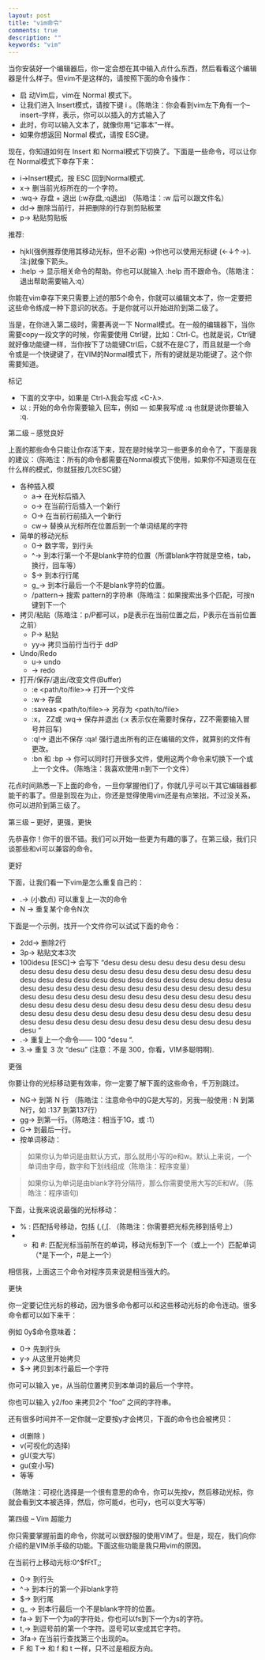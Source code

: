 ```yaml
---
layout: post
title: "vim命令"
comments: true
description: ""
keywords: "vim"
---
```


当你安装好一个编辑器后，你一定会想在其中输入点什么东西，然后看看这个编辑器是什么样子。但vim不是这样的，请按照下面的命令操作：

- 启 动Vim后，vim在 Normal 模式下。
- 让我们进入 Insert模式，请按下键 i 。(陈皓注：你会看到vim左下角有一个–insert–字样，表示，你可以以插入的方式输入了
- 此时，你可以输入文本了，就像你用“记事本”一样。
- 如果你想返回 Normal 模式，请按 ESC键。

现在，你知道如何在 Insert 和 Normal模式下切换了。下面是一些命令，可以让你在 Normal模式下幸存下来：

- i→Insert模式，按 ESC 回到Normal模式.
- x→ 删当前光标所在的一个字符。
- :wq→ 存盘 + 退出 (:w存盘,:q退出)   （陈皓注：:w 后可以跟文件名）
- dd→ 删除当前行，并把删除的行存到剪贴板里
- p→ 粘贴剪贴板

推荐:

- hjkl(强例推荐使用其移动光标，但不必需) →你也可以使用光标键 (←↓↑→). 注:j就像下箭头。
- :help <command>→ 显示相关命令的帮助。你也可以就输入 :help 而不跟命令。（陈皓注：退出帮助需要输入:q）

你能在vim幸存下来只需要上述的那5个命令，你就可以编辑文本了，你一定要把这些命令练成一种下意识的状态。于是你就可以开始进阶到第二级了。

当是，在你进入第二级时，需要再说一下 Normal模式。在一般的编辑器下，当你需要copy一段文字的时候，你需要使用 Ctrl键，比如：Ctrl-C。也就是说，Ctrl键就好像功能键一样，当你按下了功能键Ctrl后，C就不在是C了，而且就是一个命令或是一个快键键了，在VIM的Normal模式下，所有的键就是功能键了。这个你需要知道。

标记

- 下面的文字中，如果是 Ctrl-λ我会写成 <C-λ>.
- 以 : 开始的命令你需要输入 <enter>回车，例如 — 如果我写成 :q 也就是说你要输入 :q<enter>.

第二级 – 感觉良好

上面的那些命令只能让你存活下来，现在是时候学习一些更多的命令了，下面是我的建议：（陈皓注：所有的命令都需要在Normal模式下使用，如果你不知道现在在什么样的模式，你就狂按几次ESC键）

- 各种插入模
    - a→ 在光标后插入
    - o→ 在当前行后插入一个新行
    - O→ 在当前行前插入一个新行
    - cw→ 替换从光标所在位置后到一个单词结尾的字符
- 简单的移动光标
    - 0→ 数字零，到行头
    - ^→ 到本行第一个不是blank字符的位置（所谓blank字符就是空格，tab，换行，回车等）
    - $→ 到本行行尾
    - g_→ 到本行最后一个不是blank字符的位置。
    - /pattern→ 搜索 pattern的字符串（陈皓注：如果搜索出多个匹配，可按n键到下一个
- 拷贝/粘贴（陈皓注：p/P都可以，p是表示在当前位置之后，P表示在当前位置之前）
    - P→ 粘贴
    - yy→ 拷贝当前行当行于 ddP
- Undo/Redo
    - u→ undo
    - <C-r>→ redo
- 打开/保存/退出/改变文件(Buffer)
    - :e <path/to/file>→ 打开一个文件
    - :w→ 存盘
    - :saveas <path/to/file>→ 另存为 <path/to/file>
    - :x， ZZ或 :wq→ 保存并退出 (:x 表示仅在需要时保存，ZZ不需要输入冒号并回车)
    - :q!→ 退出不保存 :qa! 强行退出所有的正在编辑的文件，就算别的文件有更改。
    - :bn 和 :bp → 你可以同时打开很多文件，使用这两个命令来切换下一个或上一个文件。（陈皓注：我喜欢使用:n到下一个文件）

花点时间熟悉一下上面的命令，一旦你掌握他们了，你就几乎可以干其它编辑器都能干的事了。但是到现在为止，你还是觉得使用vim还是有点笨拙，不过没关系，你可以进阶到第三级了。

第三级 – 更好，更强，更快

先恭喜你！你干的很不错。我们可以开始一些更为有趣的事了。在第三级，我们只谈那些和vi可以兼容的命令。

更好

下面，让我们看一下vim是怎么重复自己的：

- .→ (小数点) 可以重复上一次的命令
- N<command> → 重复某个命令N次

下面是一个示例，找开一个文件你可以试试下面的命令：

- 2dd→ 删除2行
- 3p→ 粘贴文本3次
- 100idesu [ESC]→ 会写下 “desu desu desu desu desu desu desu desu desu desu desu desu desu desu desu desu desu desu desu desu desu desu desu desu desu desu desu desu desu desu desu desu desu desu desu desu desu desu desu desu desu desu desu desu desu desu desu desu desu desu desu desu desu desu desu desu desu desu desu desu desu desu desu desu desu desu desu desu desu desu desu desu desu desu desu desu desu desu desu desu desu desu desu desu desu desu desu desu desu desu desu desu desu desu desu desu desu desu desu desu “
- .→ 重复上一个命令—— 100 “desu “.
- 3.→ 重复 3 次 “desu” (注意：不是 300，你看，VIM多聪明啊).

更强

你要让你的光标移动更有效率，你一定要了解下面的这些命令，千万别跳过。

- NG→ 到第 N 行 （陈皓注：注意命令中的G是大写的，另我一般使用 : N 到第N行，如 :137 到第137行）
- gg→ 到第一行。（陈皓注：相当于1G，或 :1）
- G→ 到最后一行。
- 按单词移动：

> 如果你认为单词是由默认方式，那么就用小写的e和w。默认上来说，一个单词由字母，数字和下划线组成（陈皓注：程序变量）

> 如果你认为单词是由blank字符分隔符，那么你需要使用大写的E和W。（陈皓注：程序语句)

下面，让我来说说最强的光标移动：

- % : 匹配括号移动，包括 (,{,[. （陈皓注：你需要把光标先移到括号上）
- * 和 #:  匹配光标当前所在的单词，移动光标到下一个（或上一个）匹配单词（*是下一个，#是上一个）

相信我，上面这三个命令对程序员来说是相当强大的。

更快

你一定要记住光标的移动，因为很多命令都可以和这些移动光标的命令连动。很多命令都可以如下来干：

<start position><command><end position>

例如 0y$命令意味着：

- 0→ 先到行头
- y→ 从这里开始拷贝
- $→ 拷贝到本行最后一个字符

你可可以输入 ye，从当前位置拷贝到本单词的最后一个字符。

你也可以输入 y2/foo 来拷贝2个 “foo” 之间的字符串。

还有很多时间并不一定你就一定要按y才会拷贝，下面的命令也会被拷贝：

- d(删除 )
- v(可视化的选择)
- gU(变大写)
- gu(变小写)
- 等等

（陈皓注：可视化选择是一个很有意思的命令，你可以先按v，然后移动光标，你就会看到文本被选择，然后，你可能d，也可y，也可以变大写等）

第四级 – Vim 超能力

你只需要掌握前面的命令，你就可以很舒服的使用VIM了。但是，现在，我们向你介绍的是VIM杀手级的功能。下面这些功能是我只用vim的原因。

在当前行上移动光标:0^$fFtT,;

- 0→ 到行头
- ^→ 到本行的第一个非blank字符
- $→ 到行尾
- g_ → 到本行最后一个不是blank字符的位置。
- fa→ 到下一个为a的字符处，你也可以fs到下一个为s的字符。
- t,→ 到逗号前的第一个字符。逗号可以变成其它字符。
- 3fa→ 在当前行查找第三个出现的a。
- F 和 T→ 和 f 和 t 一样，只不过是相反方向。
